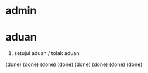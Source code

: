 # admin
 # aduan

 1. setujui aduan / tolak aduan


 


 <!-- membuat telaah dan mengklasifikasian aduan (bareng) --> (done)
 
 <!-- jawab langsung --> (done)
 <!-- tim penangan membuat tindak lanjut kemudian bisa meneruskan  --> (done)

 <!-- verifikasi acc/tolak kepala bidnag --> (done)

 <!-- form aduan --> (done)
 <!-- tracking aduan --> (done)
 

 <!-- list riwayat aduan --> (done)
 <!-- verifikasi keplaa dinas  --> (done)
 
 <!-- tracking bagian admin di perbaiki -->
 <!-- detail aduan tambah history revisi (admin) -->
 <!-- rekap laporan  tanggal awal dan akhir dan memilih status--> 
 <!-- reset password penggunaa -->
 <!-- profile -->
 


